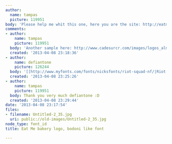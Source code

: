 ```yaml
---
author:
  name: tampas
  picture: 119951
body: 'Please help me whit this one, here you are the site: http://eatmechocolates.com.ar/'
comments:
- author:
    name: tampas
    picture: 119951
  body: 'Another sample here: http://www.cadesurcr.com/images/logos_almanaque/misabor.png'
  created: '2013-04-08 23:18:36'
- author:
    name: defiantone
    picture: 126244
  body: '[[http://www.myfonts.com/fonts/nicksfonts/riot-squad-nf/|Riot Squad]]'
  created: '2013-04-08 23:25:26'
- author:
    name: tampas
    picture: 119951
  body: Thank you very much defiantone :D
  created: '2013-04-08 23:29:44'
date: '2013-04-08 23:17:54'
files:
- filename: Untitled-2_35.jpg
  uri: public://old-images/Untitled-2_35.jpg
node_type: font_id
title: Eat Me bakery logo, bodoni like font

---
```


